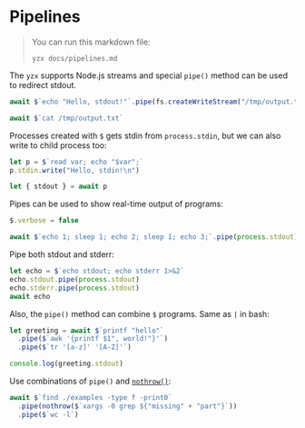 # Pipelines

> You can run this markdown file:
>
> ```
> yzx docs/pipelines.md
> ```

The `yzx` supports Node.js streams and special `pipe()` method can be used to
redirect stdout.

```js
await $`echo "Hello, stdout!"`.pipe(fs.createWriteStream("/tmp/output.txt"))

await $`cat /tmp/output.txt`
```

Processes created with `$` gets stdin from `process.stdin`, but we can also
write to child process too:

```js
let p = $`read var; echo "$var";`
p.stdin.write("Hello, stdin!\n")

let { stdout } = await p
```

Pipes can be used to show real-time output of programs:

```js
$.verbose = false

await $`echo 1; sleep 1; echo 2; sleep 1; echo 3;`.pipe(process.stdout)
```

Pipe both stdout and stderr:

```js
let echo = $`echo stdout; echo stderr 1>&2`
echo.stdout.pipe(process.stdout)
echo.stderr.pipe(process.stdout)
await echo
```

Also, the `pipe()` method can combine `$` programs. Same as `|` in bash:

```js
let greeting = await $`printf "hello"`
  .pipe($`awk '{printf $1", world!"}'`)
  .pipe($`tr '[a-z]' '[A-Z]'`)

console.log(greeting.stdout)
```

Use combinations of `pipe()` and [`nothrow()`](https://github.com/eraviart/yzx#nothrow):

```js
await $`find ./examples -type f -print0`
  .pipe(nothrow($`xargs -0 grep ${"missing" + "part"}`))
  .pipe($`wc -l`)
```
